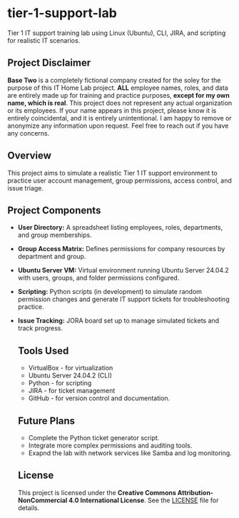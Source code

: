 # tier-1-support-lab
Tier 1 IT support training lab using Linux (Ubuntu), CLI, JIRA, and scripting for realistic IT scenarios.

## **Project Disclaimer**
**Base Two** is a completely fictional company created for the soley for the purpose of this IT Home Lab project.
**ALL** employee names, roles, and data are entirely made up for training and practice purposes, **except for my own name, which is real**.
This project does not represent any actual organization or its employees.
If your name appears in this project, please know it is entirely coincidental, and it is entirely unintentional.
I am happy to remove or anonymize any information upon request.
Feel free to reach out if you have any concerns.

## Overview
This project aims to simulate a realistic Tier 1 IT support environment to practice user account management, group permissions, access control, and issue triage.

## Project Components
- **User Directory:** A spreadsheet listing employees, roles, departments, and group memberships.
- **Group Access Matrix:** Defines permissions for company resources by department and group.
- **Ubuntu Server VM:** Virtual environment running Ubuntu Server 24.04.2 with users, groups, and folder permissions configured.
- **Scripting:** Python scripts (in development) to simulate random permission changes and generate IT support tickets for troubleshooting practice.
- **Issue Tracking:** JORA board set up to manage simulated tickets and track progress.

  ## Tools Used
  - VirtualBox - for virtualization
  - Ubuntu Server 24.04.2 (CLI)
  - Python - for scripting
  - JIRA - for ticket management
  - GitHub - for version control and documentation.
 
  ## Future Plans
  - Complete the Python ticket generator script.
  - Integrate more complex permissions and auditing tools.
  - Exapnd the lab with network services like Samba and log monitoring.
 
  ## License
  This project is licensed under the **Creative Commons Attribution-NonCommercial 4.0 International License**. See the [LICENSE](./LICENSE.md) file for details.
